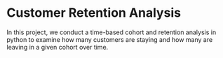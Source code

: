 # Customer Retention Analysis
 In this project, we conduct a time-based cohort and retention analysis in python to examine how many customers are staying and how many are leaving in a given cohort over time.
